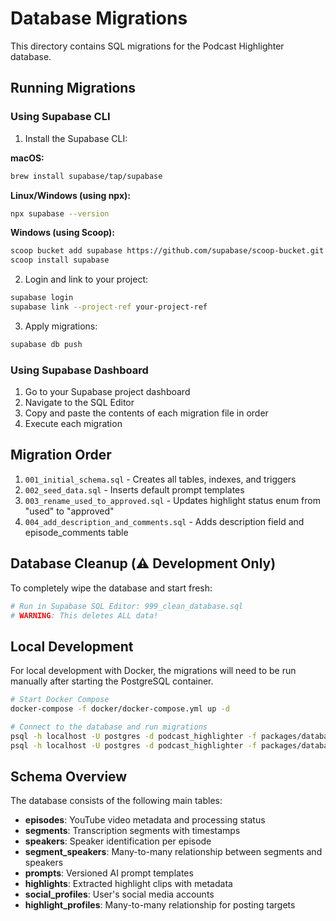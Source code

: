 # Database Migrations

This directory contains SQL migrations for the Podcast Highlighter database.

## Running Migrations

### Using Supabase CLI

1. Install the Supabase CLI:

**macOS:**
```bash
brew install supabase/tap/supabase
```

**Linux/Windows (using npx):**
```bash
npx supabase --version
```

**Windows (using Scoop):**
```bash
scoop bucket add supabase https://github.com/supabase/scoop-bucket.git
scoop install supabase
```

2. Login and link to your project:
```bash
supabase login
supabase link --project-ref your-project-ref
```

3. Apply migrations:
```bash
supabase db push
```

### Using Supabase Dashboard

1. Go to your Supabase project dashboard
2. Navigate to the SQL Editor
3. Copy and paste the contents of each migration file in order
4. Execute each migration

## Migration Order

1. `001_initial_schema.sql` - Creates all tables, indexes, and triggers
2. `002_seed_data.sql` - Inserts default prompt templates
3. `003_rename_used_to_approved.sql` - Updates highlight status enum from "used" to "approved"
4. `004_add_description_and_comments.sql` - Adds description field and episode_comments table

## Database Cleanup (⚠️ Development Only)

To completely wipe the database and start fresh:
```bash
# Run in Supabase SQL Editor: 999_clean_database.sql
# WARNING: This deletes ALL data!
```

## Local Development

For local development with Docker, the migrations will need to be run manually after starting the PostgreSQL container.

```bash
# Start Docker Compose
docker-compose -f docker/docker-compose.yml up -d

# Connect to the database and run migrations
psql -h localhost -U postgres -d podcast_highlighter -f packages/database/migrations/001_initial_schema.sql
psql -h localhost -U postgres -d podcast_highlighter -f packages/database/migrations/002_seed_data.sql
```

## Schema Overview

The database consists of the following main tables:

- **episodes**: YouTube video metadata and processing status
- **segments**: Transcription segments with timestamps
- **speakers**: Speaker identification per episode
- **segment_speakers**: Many-to-many relationship between segments and speakers
- **prompts**: Versioned AI prompt templates
- **highlights**: Extracted highlight clips with metadata
- **social_profiles**: User's social media accounts
- **highlight_profiles**: Many-to-many relationship for posting targets


